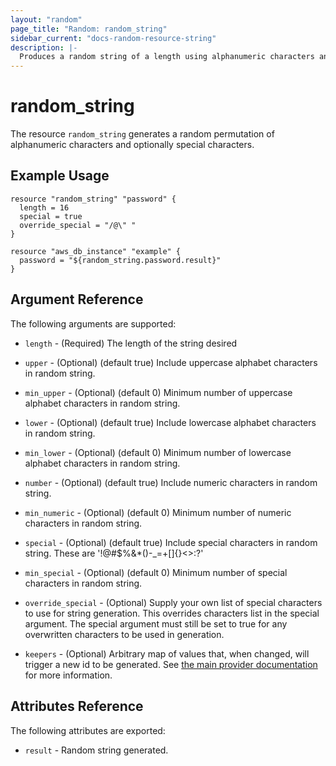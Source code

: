 ```yaml
---
layout: "random"
page_title: "Random: random_string"
sidebar_current: "docs-random-resource-string"
description: |-
  Produces a random string of a length using alphanumeric characters and optionally special characters.
---
```


# random\_string

The resource `random_string` generates a random permutation of alphanumeric
characters and optionally special characters.

## Example Usage

```hcl
resource "random_string" "password" {
  length = 16
  special = true
  override_special = "/@\" "
}

resource "aws_db_instance" "example" {
  password = "${random_string.password.result}"
}
```

## Argument Reference

The following arguments are supported:

* `length` - (Required) The length of the string desired

* `upper` - (Optional) (default true) Include uppercase alphabet characters
  in random string.

* `min_upper` - (Optional) (default 0) Minimum number of uppercase alphabet
  characters in random string.

* `lower` - (Optional) (default true) Include lowercase alphabet characters
  in random string.

* `min_lower` - (Optional) (default 0) Minimum number of lowercase alphabet
  characters in random string.

* `number` - (Optional) (default true) Include numeric characters in random
  string.

* `min_numeric` - (Optional) (default 0) Minimum number of numeric characters
  in random string.

* `special` - (Optional) (default true) Include special characters in random
  string. These are '!@#$%&*()-_=+[]{}<>:?'

* `min_special` - (Optional) (default 0) Minimum number of special characters
  in random string.

* `override_special` - (Optional) Supply your own list of special characters to
  use for string generation.  This overrides characters list in the special
  argument.  The special argument must still be set to true for any overwritten
  characters to be used in generation.

* `keepers` - (Optional) Arbitrary map of values that, when changed, will
  trigger a new id to be generated. See
  [the main provider documentation](../index.html) for more information.


## Attributes Reference

The following attributes are exported:

* `result` - Random string generated.

